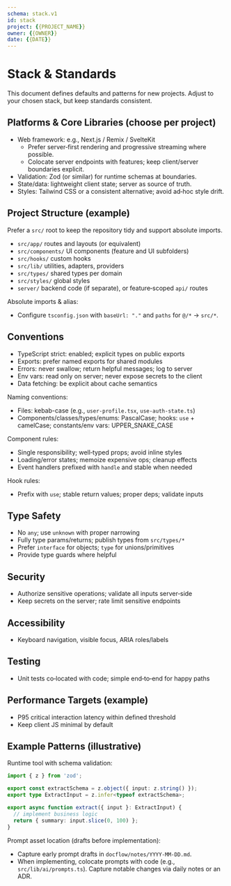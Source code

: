 ```yaml
---
schema: stack.v1
id: stack
project: {{PROJECT_NAME}}
owner: {{OWNER}}
date: {{DATE}}
---
```


# Stack & Standards

This document defines defaults and patterns for new projects. Adjust to your chosen stack, but keep standards consistent.

## Platforms & Core Libraries (choose per project)

- Web framework: e.g., Next.js / Remix / SvelteKit
  - Prefer server‑first rendering and progressive streaming where possible.
  - Colocate server endpoints with features; keep client/server boundaries explicit.
- Validation: Zod (or similar) for runtime schemas at boundaries.
- State/data: lightweight client state; server as source of truth.
- Styles: Tailwind CSS or a consistent alternative; avoid ad‑hoc style drift.

## Project Structure (example)

Prefer a `src/` root to keep the repository tidy and support absolute imports.

- `src/app/` routes and layouts (or equivalent)
- `src/components/` UI components (feature and UI subfolders)
- `src/hooks/` custom hooks
- `src/lib/` utilities, adapters, providers
- `src/types/` shared types per domain
- `src/styles/` global styles
- `server/` backend code (if separate), or feature‑scoped `api/` routes

Absolute imports & alias:
- Configure `tsconfig.json` with `baseUrl: "."` and `paths` for `@/*` → `src/*`.

## Conventions

- TypeScript strict: enabled; explicit types on public exports
- Exports: prefer named exports for shared modules
- Errors: never swallow; return helpful messages; log to server
- Env vars: read only on server; never expose secrets to the client
- Data fetching: be explicit about cache semantics

Naming conventions:
- Files: kebab-case (e.g., `user-profile.tsx`, `use-auth-state.ts`)
- Components/classes/types/enums: PascalCase; hooks: `use` + camelCase; constants/env vars: UPPER_SNAKE_CASE

Component rules:
- Single responsibility; well‑typed props; avoid inline styles
- Loading/error states; memoize expensive ops; cleanup effects
- Event handlers prefixed with `handle` and stable when needed

Hook rules:
- Prefix with `use`; stable return values; proper deps; validate inputs

## Type Safety

- No `any`; use `unknown` with proper narrowing
- Fully type params/returns; publish types from `src/types/*`
- Prefer `interface` for objects; `type` for unions/primitives
- Provide type guards where helpful

## Security

- Authorize sensitive operations; validate all inputs server‑side
- Keep secrets on the server; rate limit sensitive endpoints

## Accessibility

- Keyboard navigation, visible focus, ARIA roles/labels

## Testing

- Unit tests co‑located with code; simple end‑to‑end for happy paths

## Performance Targets (example)

- P95 critical interaction latency within defined threshold
- Keep client JS minimal by default

## Example Patterns (illustrative)

Runtime tool with schema validation:

```ts
import { z } from 'zod';

export const extractSchema = z.object({ input: z.string() });
export type ExtractInput = z.infer<typeof extractSchema>;

export async function extract({ input }: ExtractInput) {
  // implement business logic
  return { summary: input.slice(0, 100) };
}
```

Prompt asset location (drafts before implementation):
- Capture early prompt drafts in `docflow/notes/YYYY-MM-DD.md`.
- When implementing, colocate prompts with code (e.g., `src/lib/ai/prompts.ts`). Capture notable changes via daily notes or an ADR.
